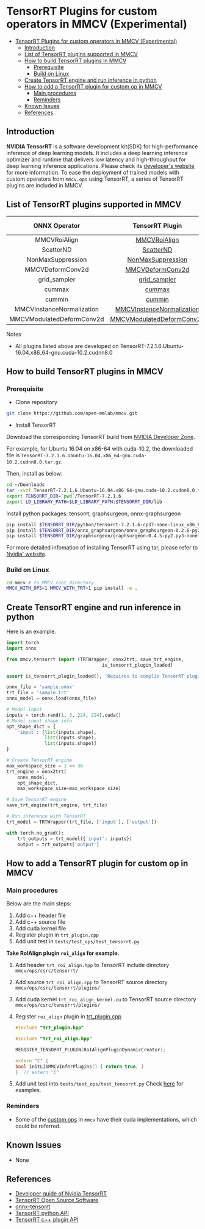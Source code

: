# TensorRT Plugins for custom operators in MMCV (Experimental)

<!-- TOC -->

- [TensorRT Plugins for custom operators in MMCV (Experimental)](#tensorrt-plugins-for-custom-operators-in-mmcv-experimental)
  - [Introduction](#introduction)
  - [List of TensorRT plugins supported in MMCV](#list-of-tensorrt-plugins-supported-in-mmcv)
  - [How to build TensorRT plugins in MMCV](#how-to-build-tensorrt-plugins-in-mmcv)
    - [Prerequisite](#prerequisite)
    - [Build on Linux](#build-on-linux)
  - [Create TensorRT engine and run inference in python](#create-tensorrt-engine-and-run-inference-in-python)
  - [How to add a TensorRT plugin for custom op in MMCV](#how-to-add-a-tensorrt-plugin-for-custom-op-in-mmcv)
    - [Main procedures](#main-procedures)
    - [Reminders](#reminders)
  - [Known Issues](#known-issues)
  - [References](#references)

<!-- TOC -->

## Introduction

**NVIDIA TensorRT** is a software development kit(SDK) for high-performance inference of deep learning models. It includes a deep learning inference optimizer and runtime that delivers low latency and high-throughput for deep learning inference applications. Please check its [developer's website](https://developer.nvidia.com/tensorrt) for more information.
To ease the deployment of trained models with custom operators from `mmcv.ops` using TensorRT, a series of TensorRT plugins are included in MMCV.

## List of TensorRT plugins supported in MMCV

|       ONNX Operator       |                                 TensorRT Plugin                                 | MMCV Releases |
| :-----------------------: | :-----------------------------------------------------------------------------: | :-----------: |
|       MMCVRoiAlign        |              [MMCVRoiAlign](./tensorrt_custom_ops.md#mmcvroialign)              |     1.2.6     |
|         ScatterND         |                 [ScatterND](./tensorrt_custom_ops.md#scatternd)                 |     1.2.6     |
|     NonMaxSuppression     |         [NonMaxSuppression](./tensorrt_custom_ops.md#nonmaxsuppression)         |     1.3.0     |
|     MMCVDeformConv2d      |          [MMCVDeformConv2d](./tensorrt_custom_ops.md#mmcvdeformconv2d)          |     1.3.0     |
|       grid_sampler        |              [grid_sampler](./tensorrt_custom_ops.md#grid-sampler)              |     1.3.1     |
|          cummax           |                    [cummax](./tensorrt_custom_ops.md#cummax)                    |    master     |
|          cummin           |                    [cummin](./tensorrt_custom_ops.md#cummin)                    |    master     |
| MMCVInstanceNormalization | [MMCVInstanceNormalization](./tensorrt_custom_ops.md#mmcvinstancenormalization) |    master     |
| MMCVModulatedDeformConv2d | [MMCVModulatedDeformConv2d](./tensorrt_custom_ops.md#mmcvmodulateddeformconv2d) |    master     |

Notes

- All plugins listed above are developed on TensorRT-7.2.1.6.Ubuntu-16.04.x86_64-gnu.cuda-10.2.cudnn8.0

## How to build TensorRT plugins in MMCV

### Prerequisite

- Clone repository

```bash
git clone https://github.com/open-mmlab/mmcv.git
```

- Install TensorRT

Download the corresponding TensorRT build from [NVIDIA Developer Zone](https://developer.nvidia.com/nvidia-tensorrt-download).

For example, for Ubuntu 16.04 on x86-64 with cuda-10.2, the downloaded file is `TensorRT-7.2.1.6.Ubuntu-16.04.x86_64-gnu.cuda-10.2.cudnn8.0.tar.gz`.

Then, install as below:

```bash
cd ~/Downloads
tar -xvzf TensorRT-7.2.1.6.Ubuntu-16.04.x86_64-gnu.cuda-10.2.cudnn8.0.tar.gz
export TENSORRT_DIR=`pwd`/TensorRT-7.2.1.6
export LD_LIBRARY_PATH=$LD_LIBRARY_PATH:$TENSORRT_DIR/lib
```

Install python packages: tensorrt, graphsurgeon, onnx-graphsurgeon

```bash
pip install $TENSORRT_DIR/python/tensorrt-7.2.1.6-cp37-none-linux_x86_64.whl
pip install $TENSORRT_DIR/onnx_graphsurgeon/onnx_graphsurgeon-0.2.6-py2.py3-none-any.whl
pip install $TENSORRT_DIR/graphsurgeon/graphsurgeon-0.4.5-py2.py3-none-any.whl
```

For more detailed infomation of installing TensorRT using tar, please refer to [Nvidia' website](https://docs.nvidia.com/deeplearning/tensorrt/archives/tensorrt-721/install-guide/index.html#installing-tar).

### Build on Linux

```bash
cd mmcv # to MMCV root directory
MMCV_WITH_OPS=1 MMCV_WITH_TRT=1 pip install -e .
```

## Create TensorRT engine and run inference in python

Here is an example.

```python
import torch
import onnx

from mmcv.tensorrt import (TRTWrapper, onnx2trt, save_trt_engine,
                                   is_tensorrt_plugin_loaded)

assert is_tensorrt_plugin_loaded(), 'Requires to complie TensorRT plugins in mmcv'

onnx_file = 'sample.onnx'
trt_file = 'sample.trt'
onnx_model = onnx.load(onnx_file)

# Model input
inputs = torch.rand(1, 3, 224, 224).cuda()
# Model input shape info
opt_shape_dict = {
    'input': [list(inputs.shape),
              list(inputs.shape),
              list(inputs.shape)]
}

# Create TensorRT engine
max_workspace_size = 1 << 30
trt_engine = onnx2trt(
    onnx_model,
    opt_shape_dict,
    max_workspace_size=max_workspace_size)

# Save TensorRT engine
save_trt_engine(trt_engine, trt_file)

# Run inference with TensorRT
trt_model = TRTWrapper(trt_file, ['input'], ['output'])

with torch.no_grad():
    trt_outputs = trt_model({'input': inputs})
    output = trt_outputs['output']

```

## How to add a TensorRT plugin for custom op in MMCV

### Main procedures

Below are the main steps:

1. Add c++ header file
2. Add c++ source file
3. Add cuda kernel file
4. Register plugin in `trt_plugin.cpp`
5. Add unit test in `tests/test_ops/test_tensorrt.py`

**Take RoIAlign plugin `roi_align` for example.**

1. Add header `trt_roi_align.hpp` to TensorRT include directory `mmcv/ops/csrc/tensorrt/`
2. Add source `trt_roi_align.cpp` to TensorRT source directory `mmcv/ops/csrc/tensorrt/plugins/`
3. Add cuda kernel `trt_roi_align_kernel.cu` to TensorRT source directory `mmcv/ops/csrc/tensorrt/plugins/`
4. Register `roi_align` plugin in [trt_plugin.cpp](https://github.com/open-mmlab/mmcv/blob/master/mmcv/ops/csrc/tensorrt/plugins/trt_plugin.cpp)

    ```c++
    #include "trt_plugin.hpp"

    #include "trt_roi_align.hpp"

    REGISTER_TENSORRT_PLUGIN(RoIAlignPluginDynamicCreator);

    extern "C" {
    bool initLibMMCVInferPlugins() { return true; }
    }  // extern "C"
    ```

5. Add unit test into `tests/test_ops/test_tensorrt.py`
   Check [here](https://github.com/open-mmlab/mmcv/blob/master/tests/test_ops/test_tensorrt.py) for examples.

### Reminders

- Some of the [custom ops](https://mmcv.readthedocs.io/en/latest/ops.html) in `mmcv` have their cuda implementations, which could be referred.

## Known Issues

- None

## References

- [Developer guide of Nvidia TensorRT](https://docs.nvidia.com/deeplearning/tensorrt/developer-guide/index.html)
- [TensorRT Open Source Software](https://github.com/NVIDIA/TensorRT)
- [onnx-tensorrt](https://github.com/onnx/onnx-tensorrt)
- [TensorRT python API](https://docs.nvidia.com/deeplearning/tensorrt/api/python_api/index.html)
- [TensorRT c++ plugin API](https://docs.nvidia.com/deeplearning/tensorrt/api/c_api/classnvinfer1_1_1_i_plugin.html)
